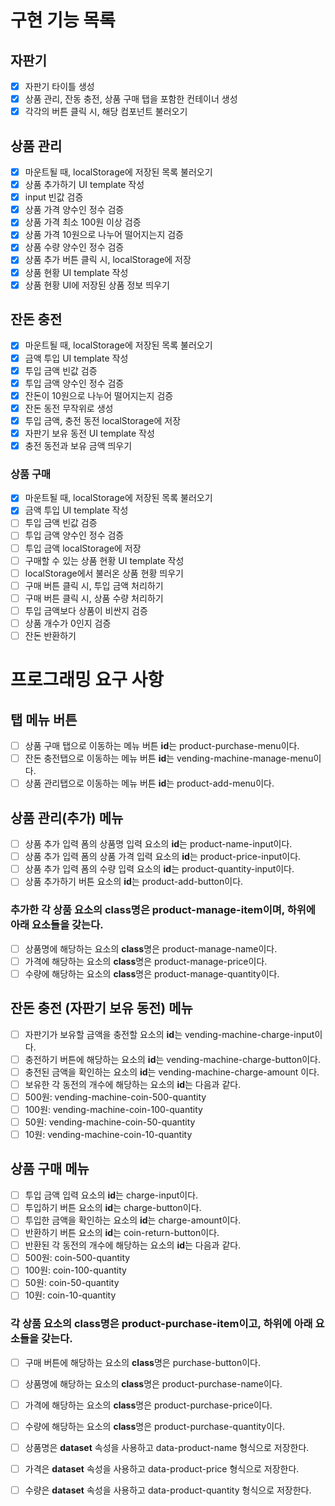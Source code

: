 # 구현 기능 목록

## 자판기

- [x] 자판기 타이틀 생성
- [x] 상품 관리, 잔동 충전, 상품 구매 탭을 포함한 컨테이너 생성
- [x] 각각의 버튼 클릭 시, 해당 컴포넌트 불러오기

## 상품 관리

- [x] 마운트될 때, localStorage에 저장된 목록 불러오기
- [x] 상품 추가하기 UI template 작성
- [x] input 빈값 검증
- [x] 상품 가격 양수인 정수 검증
- [x] 상품 가격 최소 100원 이상 검증
- [x] 상품 가격 10원으로 나누어 떨어지는지 검증
- [x] 상품 수량 양수인 정수 검증
- [x] 상품 추가 버튼 클릭 시, localStorage에 저장
- [x] 상품 현황 UI template 작성
- [x] 상품 현황 UI에 저장된 상품 정보 띄우기

## 잔돈 충전

- [x] 마운트될 때, localStorage에 저장된 목록 불러오기
- [x] 금액 투입 UI template 작성
- [x] 투입 금액 빈값 검증
- [x] 투입 금액 양수인 정수 검증
- [x] 잔돈이 10원으로 나누어 떨어지는지 검증
- [x] 잔돈 동전 무작위로 생성
- [x] 투입 금액, 충전 동전 localStorage에 저장
- [x] 자판기 보유 동전 UI template 작성
- [x] 충전 동전과 보유 금액 띄우기

### 상품 구매

- [x] 마운트될 때, localStorage에 저장된 목록 불러오기
- [x] 금액 투입 UI template 작성
- [ ] 투입 금액 빈값 검증
- [ ] 투입 금액 양수인 정수 검증
- [ ] 투입 금액 localStorage에 저장
- [ ] 구매할 수 있는 상품 현황 UI template 작성
- [ ] localStorage에서 불러온 상품 현황 띄우기
- [ ] 구매 버튼 클릭 시, 투입 금액 처리하기
- [ ] 구매 버튼 클릭 시, 상품 수량 처리하기
- [ ] 투입 금액보다 상품이 비싼지 검증
- [ ] 상품 개수가 0인지 검증
- [ ] 잔돈 반환하기

# 프로그래밍 요구 사항

## 탭 메뉴 버튼

- [ ] 상품 구매 탭으로 이동하는 메뉴 버튼 **id**는 product-purchase-menu이다.
- [ ] 잔돈 충전탭으로 이동하는 메뉴 버튼 **id**는 vending-machine-manage-menu이다.
- [ ] 상품 관리탭으로 이동하는 메뉴 버튼 **id**는 product-add-menu이다.

## 상품 관리(추가) 메뉴

- [ ] 상품 추가 입력 폼의 상품명 입력 요소의 **id**는 product-name-input이다.
- [ ] 상품 추가 입력 폼의 상품 가격 입력 요소의 **id**는 product-price-input이다.
- [ ] 상품 추가 입력 폼의 수량 입력 요소의 **id**는 product-quantity-input이다.
- [ ] 상품 추가하기 버튼 요소의 **id**는 product-add-button이다.

### 추가한 각 상품 요소의 class명은 product-manage-item이며, 하위에 아래 요소들을 갖는다.

- [ ] 상품명에 해당하는 요소의 **class**명은 product-manage-name이다.
- [ ] 가격에 해당하는 요소의 **class**명은 product-manage-price이다.
- [ ] 수량에 해당하는 요소의 **class**명은 product-manage-quantity이다.

## 잔돈 충전 (자판기 보유 동전) 메뉴

- [ ] 자판기가 보유할 금액을 충전할 요소의 **id**는 vending-machine-charge-input이다.
- [ ] 충전하기 버튼에 해당하는 요소의 **id**는 vending-machine-charge-button이다.
- [ ] 충전된 금액을 확인하는 요소의 **id**는 vending-machine-charge-amount 이다.
- [ ] 보유한 각 동전의 개수에 해당하는 요소의 **id**는 다음과 같다.
- [ ] 500원: vending-machine-coin-500-quantity
- [ ] 100원: vending-machine-coin-100-quantity
- [ ] 50원: vending-machine-coin-50-quantity
- [ ] 10원: vending-machine-coin-10-quantity

## 상품 구매 메뉴

- [ ] 투입 금액 입력 요소의 **id**는 charge-input이다.
- [ ] 투입하기 버튼 요소의 **id**는 charge-button이다.
- [ ] 투입한 금액을 확인하는 요소의 **id**는 charge-amount이다.
- [ ] 반환하기 버튼 요소의 **id**는 coin-return-button이다.
- [ ] 반환된 각 동전의 개수에 해당하는 요소의 **id**는 다음과 같다.
- [ ] 500원: coin-500-quantity
- [ ] 100원: coin-100-quantity
- [ ] 50원: coin-50-quantity
- [ ] 10원: coin-10-quantity

### 각 상품 요소의 class명은 product-purchase-item이고, 하위에 아래 요소들을 갖는다.

- [ ] 구매 버튼에 해당하는 요소의 **class**명은 purchase-button이다.
- [ ] 상품명에 해당하는 요소의 **class**명은 product-purchase-name이다.
- [ ] 가격에 해당하는 요소의 **class**명은 product-purchase-price이다.
- [ ] 수량에 해당하는 요소의 **class**명은 product-purchase-quantity이다.

- [ ] 상품명은 **dataset** 속성을 사용하고 data-product-name 형식으로 저장한다.
- [ ] 가격은 **dataset** 속성을 사용하고 data-product-price 형식으로 저장한다.
- [ ] 수량은 **dataset** 속성을 사용하고 data-product-quantity 형식으로 저장한다.
